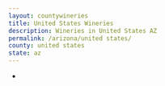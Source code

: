 ```yaml
---
layout: countywineries
title: United States Wineries
description: Wineries in United States AZ
permalink: /arizona/united states/
county: united states
state: az
---
```

-
